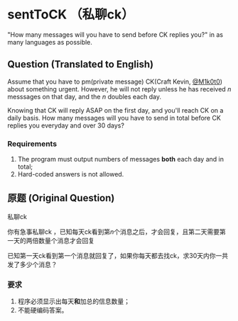 # sentToCK （私聊ck）
"How many messages will you have to send before CK replies you?" in as many languages as possible.

## Question (Translated to English)

Assume that you have to pm(private message) CK(Craft Kevin, [@M1k0t0](https://github.com/M1k0t0)) about something urgent. However, he will not reply unless he has received _n_ messsages on that day, and the _n_ doubles each day.

Knowing that CK will reply ASAP on the first day, and you'll reach CK on a daily basis. How many messages will you have to send in total before CK replies you everyday and over 30 days?

### Requirements
1. The program must output numbers of messages **both** each day and in total;
2. Hard-coded answers is not allowed.


## 原题 (Original Question)

私聊ck

你有急事私聊ck ，已知每天ck看到第*n*个消息之后，才会回复，且第二天需要第一天的两倍数量个消息才会回复

已知第一天ck看到第一个消息就回复了，如果你每天都去找ck，求30天内你一共发了多少个消息？

### 要求
1. 程序必须显示出每天**和**加总的信息数量；
2. 不能硬编码答案。
